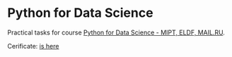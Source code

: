 # Python for Data Science
Practical tasks for course [Python for Data Science - MIPT, ELDF, MAIL.RU](https://www.coursera.org/learn/python-for-data-science).

Cerificate: [is here](https://github.com/krasnitskiy/python_for_data_science/blob/master/week_6/Certificate.pdf)

